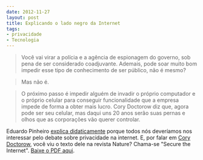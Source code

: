 ```yaml
---
date: 2012-11-27
layout: post
title: Explicando o lado negro da Internet
tags:
- privacidade
- Tecnologia
---
```


> Você vai virar a polícia e a agência de espionagem do governo, sob pena de ser considerado coadjuvante. Ademais, pode soar muito bom impedir esse tipo de conhecimento de ser público, não é mesmo?    

> Mas não é.    

> O próximo passo é impedir alguém de invadir o próprio computador e o próprio celular para conseguir funcionalidade que a empresa impede de forma a obter mais lucro. Cory Doctorow diz que, agora pode ser seu celular, mas daqui uns 20 anos serão suas pernas e olhos que as corporações vão querer controlar.

Eduardo Pinheiro [explica didaticamente](http://papodehomem.com.br/deep-web-darknet-tor-lado-escuro-da-internet/) porque todos nós deveríamos nos interessar pelo debate sobre privacidade na internet. E, por falar em [Cory Doctorow](http://craphound.com), você viu o texto dele na revista Nature? Chama-se "Secure the Internet". [Baixe o PDF aqui](http://www.nature.com/nature/journal/v491/n7424/pdf/491325a.pdf).
